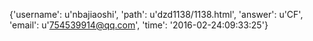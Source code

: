 {'username': u'nbajiaoshi', 'path': u'dzd1138/1138.html', 'answer': u'CF', 'email': u'754539914@qq.com', 'time': '2016-02-24:09:33:25'}